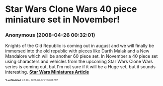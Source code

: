 # Star Wars Clone Wars 40 piece miniature set in November!

### **Anonymous** (2008-04-26 00:32:01)

Knights of the Old Republic is coming out in august and we will finally be immersed into the old republic with pieces like Darth Malak and a New Mandalore which will be another 60 piece set.
In November a 40 piece set using characters and vehicles from the upcoming Star Wars Clone Wars series is coming out, but I'm not sure if it will be a Huge set, but it sounds interesting.
[**Star Wars Miniatures Article**](http://www.rebelscum.com/story/front/Wizards_Of_The_Coast_Builds_A_Galaxy_Of_Possibilities_For_Star_Wars_Fans_114088.asp "http://www.rebelscum.com/story/front/Wizards_Of_The_Coast_Builds_A_Galaxy_Of_Possibilities_For_Star_Wars_Fans_114088.asp")



<span style="font-size: 0.5em;">***Last Modified**: 4.0.28 - *2025-06-02 21:36:08 EDT*</span>